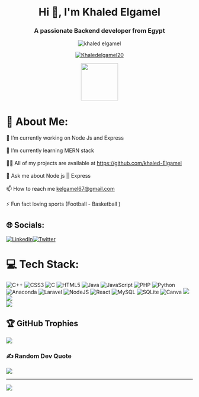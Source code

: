<h1 align="center">Hi 👋, I'm Khaled Elgamel</h1>
<h3 align="center">A passionate Backend developer from Egypt</h3>


<p align="center"> <img src="https://komarev.com/ghpvc/?username=khaled-Elgamel&label=Profile%20views&color=0e75b6&style=flat" alt="khaled elgamel" /> </p>

<p align="center"> <a href="https://twitter.com/Khaledelgamel20" target="blank"><img src="https://img.shields.io/twitter/follow/Khaledelgamel20?logo=twitter&style=for-the-badge" alt="Khaledelgamel20" /></a> </p>
<p align="center">   <img src="https://media.giphy.com/media/M9gbBd9nbDrOTu1Mqx/giphy.gif" width="100"/> </p>


# 💫 About Me:
🔭 I’m currently working on Node Js  and Express <br><br>🌱 I’m currently learning MERN stack<br><br>👨‍💻 All of my projects are available at https://github.com/khaled-Elgamel<br><br>💬 Ask me about Node js || Express<br><br>📫 How to reach me kelgamel67@gmail.com<br><br>⚡ Fun fact loving sports (Football - Basketball )


## 🌐 Socials:
 [![LinkedIn](https://img.shields.io/badge/LinkedIn-%230077B5.svg?logo=linkedin&logoColor=white)](https://www.linkedin.com/in/khaled-elgamel-298267235/)[![Twitter](https://img.shields.io/badge/Twitter-%231DA1F2.svg?logo=Twitter&logoColor=white)](https://twitter.com/Khaledelgamel20) 

# 💻 Tech Stack:
![C++](https://img.shields.io/badge/c++-%2300599C.svg?style=for-the-badge&logo=c%2B%2B&logoColor=white) ![CSS3](https://img.shields.io/badge/css3-%231572B6.svg?style=for-the-badge&logo=css3&logoColor=white) ![C](https://img.shields.io/badge/c-%2300599C.svg?style=for-the-badge&logo=c&logoColor=white) ![HTML5](https://img.shields.io/badge/html5-%23E34F26.svg?style=for-the-badge&logo=html5&logoColor=white) ![Java](https://img.shields.io/badge/java-%23ED8B00.svg?style=for-the-badge&logo=java&logoColor=white) ![JavaScript](https://img.shields.io/badge/javascript-%23323330.svg?style=for-the-badge&logo=javascript&logoColor=%23F7DF1E) ![PHP](https://img.shields.io/badge/php-%23777BB4.svg?style=for-the-badge&logo=php&logoColor=white) ![Python](https://img.shields.io/badge/python-3670A0?style=for-the-badge&logo=python&logoColor=ffdd54) ![Anaconda](https://img.shields.io/badge/Anaconda-%2344A833.svg?style=for-the-badge&logo=anaconda&logoColor=white) ![Laravel](https://img.shields.io/badge/laravel-%23FF2D20.svg?style=for-the-badge&logo=laravel&logoColor=white) ![NodeJS](https://img.shields.io/badge/node.js-6DA55F?style=for-the-badge&logo=node.js&logoColor=white) ![React](https://img.shields.io/badge/react-%2320232a.svg?style=for-the-badge&logo=react&logoColor=%2361DAFB) ![MySQL](https://img.shields.io/badge/mysql-%2300f.svg?style=for-the-badge&logo=mysql&logoColor=white) ![SQLite](https://img.shields.io/badge/sqlite-%2307405e.svg?style=for-the-badge&logo=sqlite&logoColor=white) ![Canva](https://img.shields.io/badge/Canva-%2300C4CC.svg?style=for-the-badge&logo=Canva&logoColor=white)
![](https://github-readme-stats.vercel.app/api?username=khaled-Elgamel&theme=radical&hide_border=true&include_all_commits=false&count_private=false)<br/>
![](https://github-readme-streak-stats.herokuapp.com/?user=khaled-Elgamel&theme=radical&hide_border=true)<br/>
![](https://github-readme-stats.vercel.app/api/top-langs/?username=khaled-Elgamel&theme=radical&hide_border=true&include_all_commits=false&count_private=false&layout=compact)

## 🏆 GitHub Trophies
![](https://github-profile-trophy.vercel.app/?username=khaled-Elgamel&theme=radical&no-frame=false&no-bg=true&margin-w=4)

### ✍️ Random Dev Quote
![](https://quotes-github-readme.vercel.app/api?type=horizontal&theme=radical)

---
[![](https://visitcount.itsvg.in/api?id=khaled-Elgamel&icon=0&color=0)](https://visitcount.itsvg.in)
